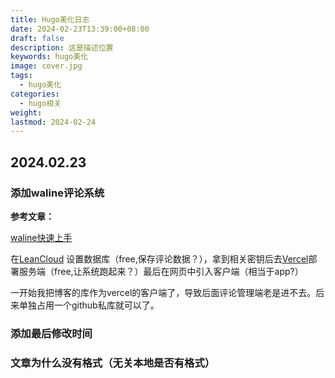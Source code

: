 ```yaml
---
title: Hugo美化日志
date: 2024-02-23T13:39:00+08:00
draft: false
description: 这是描述位置
keywords: hugo美化
image: cover.jpg
tags:
  - hugo美化
categories:
  - hugo相关
weight: 
lastmod: 2024-02-24
---
```


## 2024.02.23

### 添加waline评论系统

**参考文章：**

[waline快速上手](https://waline.js.org/guide/get-started/)

在[LeanCloud](https://console.leancloud.app/apps) 设置数据库（free,保存评论数据？），拿到相关密钥后去[Vercel](https://vercel.com/)部署服务端（free,让系统跑起来？）最后在网页中引入客户端（相当于app?）

一开始我把博客的库作为vercel的客户端了，导致后面评论管理端老是进不去。后来单独占用一个github私库就可以了。





### 添加最后修改时间

### 文章为什么没有格式（无关本地是否有格式）
